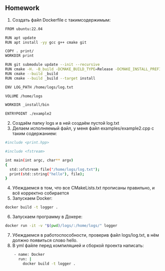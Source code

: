 ## Homework
1. Создать файл Dockerfile с такимсодержимым:
```sh
FROM ubuntu:22.04

RUN apt update
RUN apt install -yy gcc g++ cmake git

COPY . print/
WORKDIR print

RUN git submodule update --init --recursive
RUN cmake -H. -B_build -DCMAKE_BUILD_TYPE=Release -DCMAKE_INSTALL_PREFIX=_install
RUN cmake --build _build
RUN cmake --build _build --target install

ENV LOG_PATH /home/logs/log.txt

VOLUME /home/logs

WORKDIR _install/bin

ENTRYPOINT ./example2
```
2. Создаём папку logs и в ней создаём пустой log.txt
3. Делаем исполняемый файл, у меня файл examples/example2.cpp с таким содержанием:
```sh
#include <print.hpp>

#include <fstream>

int main(int argc, char** argv)
{
  std::ofstream file("/home/logs/log.txt");
  print(std::string("hello"), file);
}
```
4. Убеждаемся в том, что все CMakeLists.txt прописаны правильно, и всё корректно собирается
5. Запускаем Docker:
```sh
docker build -t logger .
```
6. Запускаем программу в Докере:
```sh
docker run -it -v "$(pwd)/logs/:/home/logs/" logger
```
7. Убеждаемся в работоспособности, проверив файл logs/log.txt, в нём должно появиться слово hello.
8. В yml файле перед компиляцией и сборкой проекта написать:
```sh
    - name: Docker
      run: |
        docker build -t logger .
```
